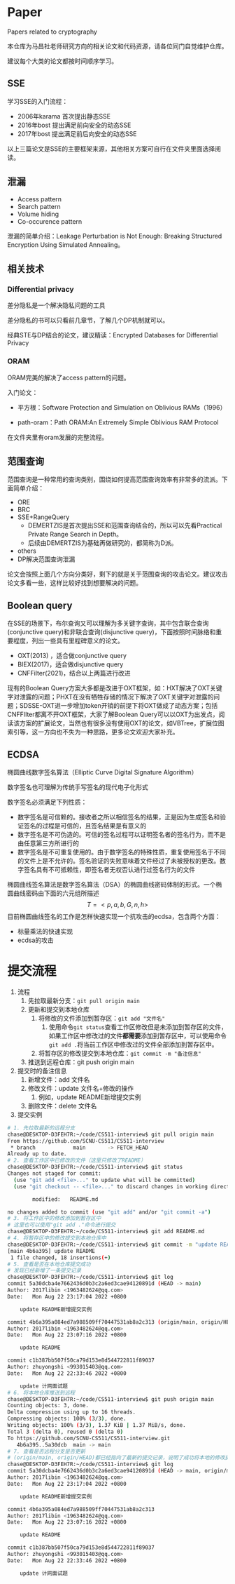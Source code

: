 # Paper
Papers related to cryptography



本仓库为马昌社老师研究方向的相关论文和代码资源，请各位同门自觉维护仓库。

建议每个大类的论文都按时间顺序学习。

## SSE

学习SSE的入门流程：

- 2006年karama 首次提出静态SSE
- 2016年bost 提出满足前向安全的动态SSE
- 2017年bost 提出满足前后向安全的动态SSE

以上三篇论文是SSE的主要框架来源，其他相关方案可自行在文件夹里面选择阅读。



## 泄漏

- Access pattern
- Search pattern
- Volume hiding
- Co-occurence pattern

泄漏的简单介绍：Leakage Perturbation is Not Enough: Breaking Structured Encryption Using Simulated Annealing。



## 相关技术

### Differential privacy

差分隐私是一个解决隐私问题的工具

差分隐私的书可以只看前几章节，了解几个DP机制就可以。

经典STE与DP结合的论文，建议精读：Encrypted Databases for Differential Privacy

### ORAM

ORAM完美的解决了access pattern的问题。

入门论文：

- 平方根：Software Protection and Simulation on Oblivious RAMs（1996）

- path-oram：Path ORAM:An Extremely Simple Oblivious RAM Protocol

在文件夹里有oram发展的完整流程。



## 范围查询 

范围查询是一种常用的查询类别，围绕如何提高范围查询效率有非常多的流派。下面简单介绍：

- ORE 
- BRC
- SSE+RangeQuery
  -  DEMERTZIS是首次提出SSE和范围查询结合的，所以可以先看Practical Private Range Search in Depth。
  - 后续由DEMERTZIS为基础再做研究的，都简称为D派。
- others
- DP解决范围查询泄漏

论文会按照上面几个方向分类好，剩下的就是关于范围查询的攻击论文。建议攻击论文多看一些，这样比较好找到想要解决的问题。



## Boolean query

在SSE的场景下，布尔查询又可以理解为多关键字查询，其中包含联合查询(conjunctive query)和非联合查询(disjunctive query)，下面按照时间脉络和重要程度，列出一些具有里程碑意义的论文。

- OXT(2013) ，适合做conjunctive query
- BIEX(2017)，适合做disjunctive query
- CNFFilter(2021)，结合以上两篇进行改进

现有的Boolean Query方案大多都是改进于OXT框架，如：HXT解决了OXT关键字对泄露的问题；PHXT在没有牺牲存储的情况下解决了OXT关键字对泄露的问题；SDSSE-OXT进一步增加token开销的前提下将OXT做成了动态方案；包括CNFFIlter都离不开OXT框架，大家了解Boolean Query可以以OXT为出发点，阅读该方案的扩展论文，当然也有很多没有使用OXT的论文，如VBTree，扩展位图索引等，这一方向也不失为一种思路，更多论文欢迎大家补充。

## ECDSA

椭圆曲线数字签名算法（Elliptic Curve Digital Signature Algorithm）

数字签名也可理解为传统手写签名的现代电子化形式

数字签名必须满足下列性质：

- 数字签名是可信赖的。接收者之所以相信签名的结果，正是因为生成签名和验证签名的过程是可信的，且签名结果是有意义的
- 数字签名是不可伪造的。可信的签名过程可以证明签名者的签名行为，而不是由任意第三方所进行的
- 数字签名是不可重复使用的。由于数字签名的特殊性质，重复使用签名于不同的文件上是不允许的。签名验证的失败意味着文件经过了未被授权的更改。数字签名具有不可抵赖性，即签名者无权否认进行过签名行为的文件



椭圆曲线签名算法是数字签名算法（DSA）的椭圆曲线密码体制的形式。一个椭圆曲线密码由下面的六元组所描述
$$
T=<p,a,b,G,n,h>
$$
目前椭圆曲线签名的工作是怎样快速实现一个抗攻击的ecdsa，包含两个方面：

- 标量乘法的快速实现
- ecdsa的攻击

 

# 提交流程

1. 流程
   1. 先拉取最新分支：`git pull origin main`
   2. 更新和提交到本地仓库
      1. 将修改的文件添加到暂存区：`git add "文件名"`
         1. 使用命令`git status`查看工作区修改但是未添加到暂存区的文件，如果工作区中修改过的文件**都需要**添加到暂存区中，可以使用命令`git add .`将当前工作区中修改过的文件全部添加到暂存区中。
      2. 将暂存区的修改提交到本地仓库：`git commit -m "备注信息"`
   3. 推送到远程仓库：git push origin main
2. 提交时的备注信息
   1. 新增文件：add 文件名
   2. 修改文件：update 文件名+修改的操作
      1. 例如，update README新增提交实例
   3. 删除文件：delete 文件名
3. 提交实例 

```bash
# 1. 先拉取最新的远程分支
chase@DESKTOP-D3FEH7R:~/code/CS511-interview$ git pull origin main
From https://github.com/SCNU-CS511/CS511-interview
 * branch            main       -> FETCH_HEAD
Already up to date.
# 2. 查看工作区中已修改的文件（这里只修改了README）
chase@DESKTOP-D3FEH7R:~/code/CS511-interview$ git status
Changes not staged for commit:
  (use "git add <file>..." to update what will be committed)
  (use "git checkout -- <file>..." to discard changes in working directory)

        modified:   README.md

no changes added to commit (use "git add" and/or "git commit -a")
# 3. 将工作区中的修改添加到暂存区中
# 这里也可以使用"git add ."命令进行提交
chase@DESKTOP-D3FEH7R:~/code/CS511-interview$ git add README.md
# 4. 将暂存区中的修改提交到本地仓库中
chase@DESKTOP-D3FEH7R:~/code/CS511-interview$ git commit -m "update README新增提交实例"
[main 4b6a395] update README
 1 file changed, 18 insertions(+)
# 5. 查看是否在本地仓库提交成功
# 发现已经新增了一条提交记录
chase@DESKTOP-D3FEH7R:~/code/CS511-interview$ git log
commit 5a30dcba4e7662436d0b3c2a6ed3cae94120891d (HEAD -> main)
Author: 2017libin <1963482624@qq.com>
Date:   Mon Aug 22 23:17:04 2022 +0800

    update README新增提交实例

commit 4b6a395a084ed7a988509ff70447531ab8a2c313 (origin/main, origin/HEAD)
Author: 2017libin <1963482624@qq.com>
Date:   Mon Aug 22 23:07:16 2022 +0800

    update README

commit c1b387bb507f50ca79d153e8d544722811f89037
Author: zhuyongshi <993015403@qq.com>
Date:   Mon Aug 22 22:33:46 2022 +0800

    update 计网面试题
# 6. 将本地仓库推送到远程
chase@DESKTOP-D3FEH7R:~/code/CS511-interview$ git push origin main
Counting objects: 3, done.
Delta compression using up to 16 threads.
Compressing objects: 100% (3/3), done.
Writing objects: 100% (3/3), 1.37 KiB | 1.37 MiB/s, done.
Total 3 (delta 0), reused 0 (delta 0)
To https://github.com/SCNU-CS511/CS511-interview.git
   4b6a395..5a30dcb  main -> main
# 7. 查看是否远程分支是否更新
# (origin/main, origin/HEAD)都已经指向了最新的提交记录，说明了成功将本地的修改提交到远程了
chase@DESKTOP-D3FEH7R:~/code/CS511-interview$ git log
commit 5a30dcba4e7662436d0b3c2a6ed3cae94120891d (HEAD -> main, origin/main, origin/HEAD)
Author: 2017libin <1963482624@qq.com>
Date:   Mon Aug 22 23:17:04 2022 +0800

    update README新增提交实例

commit 4b6a395a084ed7a988509ff70447531ab8a2c313
Author: 2017libin <1963482624@qq.com>
Date:   Mon Aug 22 23:07:16 2022 +0800

    update README

commit c1b387bb507f50ca79d153e8d544722811f89037
Author: zhuyongshi <993015403@qq.com>
Date:   Mon Aug 22 22:33:46 2022 +0800

    update 计网面试题
```

